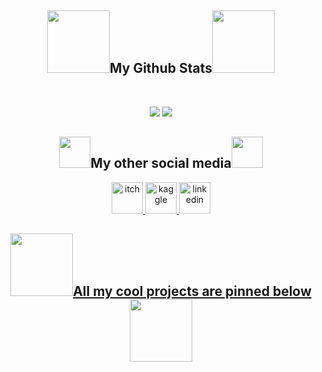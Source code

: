 <h2 align="center">
  <img src="https://64.media.tumblr.com/4860c555abd763e07d6b3a87f7a9e563/tumblr_mqyh31ZHgA1qfx4ibo1_500.gifv" width="100">My Github Stats<img src="https://64.media.tumblr.com/4860c555abd763e07d6b3a87f7a9e563/tumblr_mqyh31ZHgA1qfx4ibo1_500.gifv" width="100">
</h2>
 
<br>

<p align = "center">
  <img  src = "https://github-readme-stats.vercel.app/api?username=Jahysama&show_icons=true&show_icons=true&title_color=fff&icon_color=79ff97&text_color=9f9f9f&bg_color=151515&line_height=27">
  <img src = "https://github-readme-stats.vercel.app/api/top-langs/?username=Jahysama&hide=ruby, html&show_icons=true&title_color=fff&icon_color=79ff97&text_color=9f9f9f&bg_color=151515">
</p>

<h2 align="center">
  <img src="https://www.belltreeforums.com/attachments/jeremiah-gif.337335/" width="50">My other social media<img src="https://www.belltreeforums.com/attachments/jeremiah-gif.337335/" width="50">
</h2>

<p align = "center">
      <a href="https://that-bag.itch.io/">
         <img alt="itch" src="https://static.wikia.nocookie.net/english-otome-games/images/b/bd/Itchio.png/revision/latest?cb=20200629213038"
         width="50">
      <a href="https://www.kaggle.com/jahysama">
         <img alt="kaggle" src="https://cdn4.iconfinder.com/data/icons/logos-and-brands/512/189_Kaggle_logo_logos-512.png"
         width="50">
      <a href="https://www.linkedin.com/in/egor-kosaretskiy-841789223">
         <img alt="linkedin" src="https://cdn-icons-png.flaticon.com/512/174/174857.png"
         width="50">
</p>

<h2 align="center">
  <img src="https://www.thethingaboutgreece.com/wp-content/uploads/2020/10/Down-Arrow-gif.gif" width="100">All my cool projects are pinned below<img src="https://www.thethingaboutgreece.com/wp-content/uploads/2020/10/Down-Arrow-gif.gif" width="100">
</h2>

